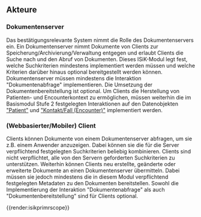 ## Akteure
### Dokumentenserver
Das bestätigungsrelevante System nimmt die Rolle des Dokumentenservers ein. Ein Dokumentenserver nimmt Dokumente von Clients zur Speicherung/Archivierung/Verwaltung entgegen und erlaubt Clients die Suche nach und den Abruf von Dokumenten.
Dieses ISiK-Modul legt fest, welche Suchkriterien mindestens implementiert werden müssen und welche Kriterien darüber hinaus optional bereitgestellt werden können.
Dokumentenserver müssen mindestens die Interaktion "Dokumentenabfrage" implementieren. Die Umsetzung der Dokumentenbereitstellung ist optional.
Um Clients die Herstellung von Patienten- und Encounterkontext zu ermöglichen, müssen weiterhin die im Basismodul Stufe 2 festgelegten Interaktionen auf den Datenobjekten ["Patient"](https://simplifier.net/guide/isik-basismodul-stufe2/PatientPatient#PatientInteraktionen) und ["Kontakt/Fall (Encounter)"](https://simplifier.net/guide/isik-basismodul-stufe2/KontaktFallEncounter#KontaktInteraktionen) implementiert werden.

### (Webbasierter/Mobiler) Client
Clients können Dokumente von einem Dokumentenserver abfragen, um sie z.B. einem Anwender anzuzeigen. Dabei können sie die für die Server verpflichtend festgelegten Suchkriterien beliebig kombinieren.
Clients sind nicht verpflichtet, alle von den Servern geforderten Suchkriterien zu unterstützen.
Weiterhin können Clients neu erstellte, geänderte oder erweiterte Dokumente an einen Dokumentenserver übermitteln. Dabei müssen sie jedoch mindestens die in diesem Modul verpflichtend festgelegten Metadaten zu den Dokumenten bereitstellen.
Sowohl die Implementierung der Interaktion "Dokumentenabfrage" als auch "Dokumentenbereitstellung" sind für Clients optional.

{{render:isikprimrscope}} 
